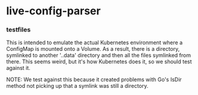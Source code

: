 # live-config-parser

### testfiles

This is intended to emulate the actual Kubernetes environment where a ConfigMap is mounted onto a Volume.
As a result, there is a directory, symlinked to another '..data' directory and then all the files
symlinked from there. This seems weird, but it's how Kubernetes does it, so we should test against it.

NOTE: We test against this because it created problems with Go's IsDir method not picking up
that a symlink was still a directory.